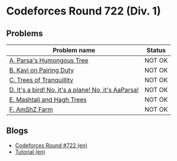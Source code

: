 # Codeforces Round 722 (Div. 1)

## Problems

|Problem name|Status|
|------------|---------|
| [A. Parsa's Humongous Tree](problems/A._Parsa's_Humongous_Tree.md)|NOT OK|
| [B. Kavi on Pairing Duty](problems/B._Kavi_on_Pairing_Duty.md)|NOT OK|
| [C. Trees of Tranquillity](problems/C._Trees_of_Tranquillity.md)|NOT OK|
| [D. It's a bird! No, it's a plane! No, it's AaParsa!](problems/D._It's_a_bird!_No,_it's_a_plane!_No,_it's_AaParsa!.md)|NOT OK|
| [E. Mashtali and Hagh Trees](problems/E._Mashtali_and_Hagh_Trees.md)|NOT OK|
| [F. AmShZ Farm](problems/F._AmShZ_Farm.md)|NOT OK|
## Blogs

- [Codeforces Round #722 (en)](blogs/Codeforces_Round_722_(en).md)
- [Tutorial (en)](blogs/Tutorial_(en).md)
